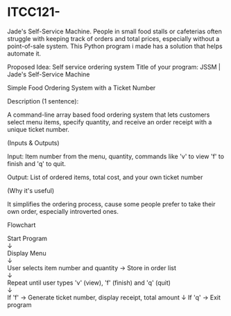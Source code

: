 # ITCC121-
Jade's Self-Service Machine.
  People in small food stalls or cafeterias often struggle with keeping track of orders and total prices, especially without a point-of-sale system. 
This Python program i made has a solution that helps automate it.

Proposed Idea: Self service ordering system
Title of your program: JSSM | Jade's Self-Service Machine

Simple Food Ordering System with a Ticket Number

Description (1 sentence):

A command-line array based food ordering system that lets customers select menu items, specify quantity, and receive an order receipt with a unique ticket number.

(Inputs & Outputs)

Input: Item number from the menu, quantity, commands like 'v' to view 'f' to finish and 'q' to quit.

Output: List of ordered items, total cost, and your own ticket number

(Why it's useful)

It simplifies the ordering process, cause some people prefer to take their own order, especially introverted ones.

Flowchart

Start Program  
   ↓  
Display Menu  
   ↓  
User selects item number and quantity → Store in order list  
   ↓  
Repeat until user types 'v' (view), 'f' (finish) and 'q' (quit)  
   ↓  
If 'f' → Generate ticket number, display receipt, total amount 
   ↓ 
If 'q' → Exit program  
